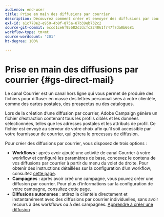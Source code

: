 ```yaml
---
audience: end-user
title: Prise en main des diffusions par courrier
description: Découvrez comment créer et envoyer des diffusions par courrier à l’aide d’Adobe Campaign Web.
exl-id: a1c778e2-e950-4b8f-875a-87b39eb732c2
source-git-commit: eccd1ce6f95682d3dcfc224061f747f7da0b6681
workflow-type: tm+mt
source-wordcount: '201'
ht-degree: 100%

---
```



# Prise en main des diffusions par courrier {#gs-direct-mail}

Le canal Courrier est un canal hors ligne qui vous permet de produire des fichiers pour diffuser en masse des lettres personnalisées à votre clientèle, comme des cartes postales, des prospectus ou des catalogues.

Lors de la création d’une diffusion par courrier, Adobe Campaign génère un fichier d’extraction contenant tous les profils ciblés et les données sélectionnées, telles que les adresses postales et les attributs de profil. Ce fichier est envoyé au serveur de votre choix afin qu’il soit accessible par votre fournisseur de courrier, qui gérera le processus de diffusion.

Pour créer des diffusions par courrier, vous disposez de trois options :

* **Workflows** : après avoir ajouté une activité de canal Courrier à votre workflow et configuré les paramètres de base, concevez le contenu de vos diffusions par courrier à partir du menu du volet de droite. Pour obtenir des instructions détaillées sur la configuration d’un workflow, consultez [cette page](../workflows/gs-workflow-creation.md).
* **Campagnes** : après avoir créé une campagne, vous pouvez créer une diffusion par courrier. Pour plus d’informations sur la configuration de votre campagne, consultez [cette page](../campaigns/gs-campaigns.md).
* **Diffusions autonomes** : attirez la clientèle directement et instantanément avec des diffusions par courrier individuelles, sans avoir recours à des workflows ou à des campagnes. [Apprendre à créer une diffusion](../msg/gs-deliveries.md)

<!--
<table style="table-layout:fixed"><tr style="border: 0;">
<td>
<a href="create-push.md">
<img alt="Create a push delivery" src="assets/do-not-localize/push_create.jpeg">
</a>
<div><a href="create-push.md"><strong>Create a push delivery</strong>
</div>
<p>
</td>
<td>
<a href="content-push.md">
<img alt="Design a push delivery" src="assets/do-not-localize/push_design.jpeg">
</a>
<div>
<a href="content-push.md"><strong>Design a push delivery<strong></strong></a>
</div>
<p></td>
<td>
<a href="send-push.md">
<img alt="Send a push delivery" src="assets/do-not-localize/push_send.jpeg">
</a>
<div>
<a href="send-push.md"><strong>Send a push delivery</strong></a>
</div>
<p>
</td>
<td>
<a href="send-push.md">
<img alt="Push delivery report" src="assets/do-not-localize/push_report.jpeg">
</a>
<div>
<a href="send-push.md"><strong>Push delivery report</strong></a>
</div>
<p>
</td>
</tr></table>
-->
